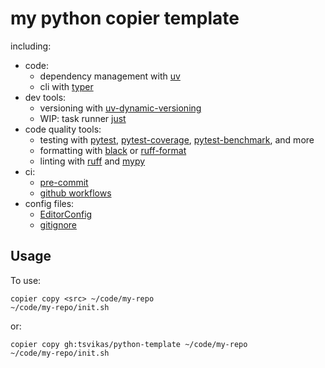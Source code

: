 # my python copier template

including:

- code:
  - dependency management with [uv](https://docs.astral.sh/uv/)
  - cli with [typer](https://typer.tiangolo.com/)
- dev tools:
  - versioning with
    [uv-dynamic-versioning](https://github.com/ninoseki/uv-dynamic-versioning)
  - WIP: task runner [just](https://just.systems/man/en/)
- code quality tools:
  - testing with [pytest](https://docs.pytest.org/),
    [pytest-coverage](https://pytest-cov.readthedocs.io/),
    [pytest-benchmark](https://pytest-benchmark.readthedocs.io/),
    and more
  - formatting with [black](https://black.readthedocs.io/)
    or [ruff-format](https://docs.astral.sh/ruff/formatter/)
  - linting with [ruff](https://docs.astral.sh/ruff/)
    and [mypy](https://mypy-lang.org/)
- ci:
  - [pre-commit](https://pre-commit.com/)
  - [github workflows](https://docs.github.com/en/actions/writing-workflows)
- config files:
  - [EditorConfig](https://editorconfig.org/)
  - [gitignore](https://gitignore.io/)

## Usage

To use:

```
copier copy <src> ~/code/my-repo
~/code/my-repo/init.sh
```

or:

```
copier copy gh:tsvikas/python-template ~/code/my-repo
~/code/my-repo/init.sh
```
